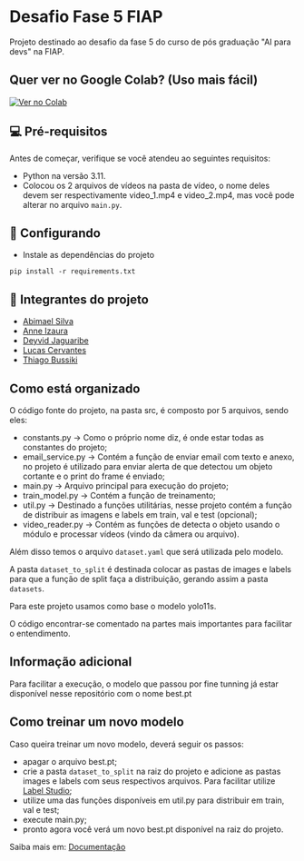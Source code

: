 # Desafio Fase 5 FIAP

Projeto destinado ao desafio da fase 5 do curso de pós graduação "AI para devs" na FIAP.

## Quer ver no Google Colab? (Uso mais fácil)

[![Ver no Colab](https://colab.research.google.com/assets/colab-badge.svg)](https://colab.research.google.com/drive/153mcmwWoSCypodpIetesmG2X0Iyg0Qv0?usp=sharing)

## 💻 Pré-requisitos

Antes de começar, verifique se você atendeu ao seguintes requisitos:

- Python na versão 3.11.
- Colocou os 2 arquivos de vídeos na pasta de vídeo, o nome deles devem ser respectivamente video_1.mp4 e video_2.mp4, mas você pode alterar no arquivo `main.py`.

## 🚀 Configurando

- Instale as dependências do projeto
```
pip install -r requirements.txt
```

## 🤝 Integrantes do projeto

- [Abimael Silva](https://github.com/abimael-boby)
- [Anne Izaura](https://github.com/anneizaura)
- [Deyvid Jaguaribe](https://github.com/DeyvidJLira)
- [Lucas Cervantes](https://github.com/Cervas23)
- [Thiago Bussiki](https://github.com/ThiagoBussiki)

## Como está organizado

O código fonte do projeto, na pasta src, é composto por 5 arquivos, sendo eles:

- constants.py -> Como o próprio nome diz, é onde estar todas as constantes do projeto;
- email_service.py -> Contém a função de enviar email com texto e anexo, no projeto é utilizado para enviar alerta de que detectou um objeto cortante e o print do frame é enviado;
- main.py -> Arquivo principal para execução do projeto;
- train_model.py -> Contém a função de treinamento;
- util.py -> Destinado a funções utilitárias, nesse projeto contém a função de distribuir as imagens e labels em train, val e test (opcional);
- video_reader.py -> Contém as funções de detecta o objeto usando o módulo e processar vídeos (vindo da câmera ou arquivo).

Além disso temos o arquivo `dataset.yaml` que será utilizada pelo modelo. 

A pasta `dataset_to_split` é destinada colocar as pastas de images e labels para que a função de split faça a distribuição, gerando assim a pasta `datasets`.

Para este projeto usamos como base o modelo yolo11s.

O código encontrar-se comentado na partes mais importantes para facilitar o entendimento.

## Informação adicional

Para facilitar a execução, o modelo que passou por fine tunning já estar disponível nesse repositório com o nome best.pt 

## Como treinar um novo modelo

Caso queira treinar um novo modelo, deverá seguir os passos:

- apagar o arquivo best.pt;
- crie a pasta `dataset_to_split` na raiz do projeto e adicione as pastas images e labels com seus respectivos arquivos. Para facilitar utilize [Label Studio](https://labelstud.io/);
- utilize uma das funções disponíveis em util.py para distribuir em train, val e test;
- execute main.py;
- pronto agora você verá um novo best.pt disponível na raiz do projeto.

Saiba mais em: [Documentação](https://github.com/DeyvidJLira/fiap-desafio-fase-5/wiki/Documenta%C3%A7%C3%A3o)
